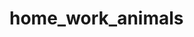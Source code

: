 # home_work_animals

<!DOCTYPE html>
<html lang="en">

<head>
    <meta charset="UTF-8">
    <title>animals</title>
</head>
<style>

</style>
<body>

</body>
<script>
	class Animal{
		constructor(species, age, color, weight){
			this.species = dog;
			this.age = 2;
			this.color = color;
			this.weight = 5;
		}
		
		sayHello(){
			console.log(`Hi ${this.species}, ${this.age}, ${this.color}, ${this.weight}!`)
		}
	}
	class Cat extends Animal{
		constructor(breed, isIndoor){
			this.breed = breed;
			this.isIndoor = true;
		}
		meow(){
			console.log('meow meeow meow!')
		}
	}
	class Dog extends Animal{
		constructor(breed, isFriendly){
			this.breed = breed;
			this.isFriendly = true;
		}
		bark(){
			console.log('woof woof!')
		}
	
	}
	let animals = [
		new Dog('shepherd dog'),
		new Dog('pit bull'),
		new Dog('pug'),
		new Cat('sphinx'),
		new Cat('bengal'),
		new Cat('maine coon')
	]
	
	for (let value of animals){
		console.log(value);
		console.log(sayHello);
		console.log(meow);
		console.log(bark);
	}
</script>
</html>
